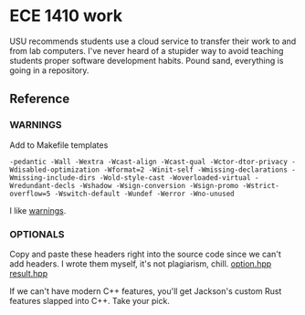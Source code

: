 # ECE 1410 work

USU recommends students use a cloud service to transfer their work to
and from lab computers.
I've never heard of a stupider way to avoid teaching students proper
software development habits.
Pound sand, everything is going in a repository.

## Reference

### WARNINGS

Add to Makefile templates

```
-pedantic -Wall -Wextra -Wcast-align -Wcast-qual -Wctor-dtor-privacy -Wdisabled-optimization -Wformat=2 -Winit-self -Wmissing-declarations -Wmissing-include-dirs -Wold-style-cast -Woverloaded-virtual -Wredundant-decls -Wshadow -Wsign-conversion -Wsign-promo -Wstrict-overflow=5 -Wswitch-default -Wundef -Werror -Wno-unused
```

I like [warnings](https://stackoverflow.com/questions/5088460/flags-to-enable-thorough-and-verbose-g-warnings).

### OPTIONALS

Copy and paste these headers right into the source code since we can't add headers.
I wrote them myself, it's not plagiarism, chill.
[option.hpp](https://github.com/jkcoxson/idevice/blob/master/cpp/include/idevice%2B%2B/option.hpp)
[result.hpp](https://github.com/jkcoxson/idevice/blob/master/cpp/include/idevice%2B%2B/result.hpp)

If we can't have modern C++ features, you'll get Jackson's custom
Rust features slapped into C++. Take your pick.
